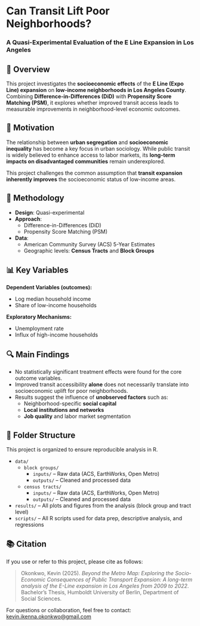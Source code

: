 # Can Transit Lift Poor Neighborhoods?  
### A Quasi-Experimental Evaluation of the E Line Expansion in Los Angeles

## 📌 Overview

This project investigates the **socioeconomic effects** of the **E Line (Expo Line) expansion** on **low-income neighborhoods in Los Angeles County**. Combining **Difference-in-Differences (DiD)** with **Propensity Score Matching (PSM)**, it explores whether improved transit access leads to measurable improvements in neighborhood-level economic outcomes.

## 🧠 Motivation

The relationship between **urban segregation** and **socioeconomic inequality** has become a key focus in urban sociology. While public transit is widely believed to enhance access to labor markets, its **long-term impacts on disadvantaged communities** remain underexplored.

This project challenges the common assumption that **transit expansion inherently improves** the socioeconomic status of low-income areas.

## 🧪 Methodology

- **Design**: Quasi-experimental  
- **Approach**:  
  - Difference-in-Differences (DiD)  
  - Propensity Score Matching (PSM)  
- **Data**:  
  - American Community Survey (ACS) 5-Year Estimates  
  - Geographic levels: **Census Tracts** and **Block Groups**

## 📊 Key Variables

**Dependent Variables (outcomes):**
- Log median household income  
- Share of low-income households  

**Exploratory Mechanisms:**
- Unemployment rate  
- Influx of high-income households  

## 🔍 Main Findings

- No statistically significant treatment effects were found for the core outcome variables.
- Improved transit accessibility **alone** does not necessarily translate into socioeconomic uplift for poor neighborhoods.
- Results suggest the influence of **unobserved factors** such as:
  - Neighborhood-specific **social capital**
  - **Local institutions and networks**
  - **Job quality** and labor market segmentation

## 🧾 Folder Structure

This project is organized to ensure reproducible analysis in R.

- `data/`
  - `block groups/`
    - `inputs/` – Raw data (ACS, EarthWorks, Open Metro)
    - `outputs/` – Cleaned and processed data
  - `census tracts/`
    - `inputs/` – Raw data (ACS, EarthWorks, Open Metro)
    - `outputs/` – Cleaned and processed data
- `results/` – All plots and figures from the analysis (block group and tract level)
- `scripts/` – All R scripts used for data prep, descriptive analysis, and regressions

## 📚 Citation

If you use or refer to this project, please cite as follows:

> Okonkwo, Kevin (2025). *Beyond the Metro Map: Exploring the Socio-Economic Consequences of Public Transport Expansion: A long-term analysis of the E-Line expansion in Los Angeles from 2009 to 2022*. Bachelor’s Thesis, Humboldt University of Berlin, Department of Social Sciences.

For questions or collaboration, feel free to contact: kevin.ikenna.okonkwo@gmail.com
